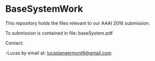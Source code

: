 # BaseSystemWork

This repository holds the files relevant to our AAAI 2016 submission.

To submission is contained in file: baseSystem.pdf



Contact:

-Lucas by email at: lucaslangermont9@gmail.com
